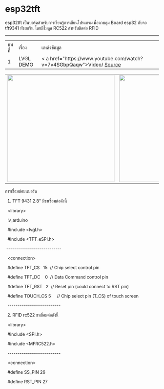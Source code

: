 # esp32tft

esp32tft เป็นบอร์ดสำหรับการเรียนรู้การเขียนโปรแกรมเพื่อควบคุม Board esp32 กับจอ tft9341 ทัชสกรีน โดยมีโมดูล RC522 สำหรับติดต่อ RFID 
<hr>
<table>
  <tr>
    <td>
      บทที่
    </td>
    <td>
      เรื่อง
    </td>
    <td>
     แหล่งข้อมูล
    </td>
      
  </tr>
  <tr>
    <td>
      1
    </td>
     <td>
      LVGL DEMO
    </td>
    <td>
      < a href="https://www.youtube.com/watch?v=7v4SGbpQaqw">Video</a>/
      <a href="https://github.com/romeotc/esp32tft/tree/main/01.ESP32_TFT_eSPI_Slider">Source</a>
    </td>
  </tr>
  
</table>
<table >
  <tr>
    <td>
      <img src="https://scontent.fhdy1-1.fna.fbcdn.net/v/t1.15752-9/135781673_1125694967864478_3048273404046962822_n.jpg?_nc_cat=107&ccb=2&_nc_sid=ae9488&_nc_eui2=AeHVtP2OpruCRBSYUCNs4d2NQhgNd-ypoDVCGA137KmgNU0zKa30bDeBnytddL7dHf0wStpJDTeqWO2usT7cx35W&_nc_ohc=u_ttwJgC_XkAX-r3FEj&_nc_ht=scontent.fhdy1-1.fna&oh=ef4ab3b31bbc807cb8d06401aae874df&oe=601FDE66" width="350">
    </td>
    <td>
      <img src="https://scontent.fhdy1-1.fna.fbcdn.net/v/t1.15752-9/137051682_192388372615063_4757542291784061185_n.jpg?_nc_cat=109&ccb=2&_nc_sid=ae9488&_nc_eui2=AeH02L_wBQ0B8VJMQgIqIcT-eL1-cp54eip4vX5ynnh6Ku5ow2Jg3tp9E2eWmXgWyEwmSHifMZi7mmKbdwddx0ia&_nc_ohc=DuoYi0mfAoIAX_XEQDG&_nc_ht=scontent.fhdy1-1.fna&oh=14c7e678eab454a650705b31341ed423&oe=602020AB" width="350">
    </td>
  </tr>
  </table>

<p>การเชื่อมต่อบนบอร์ด</p>
<ol>
<li>TFT 9431 2.8" มีขาเชื่อมต่อดังนี้</li>
</ol>
<p>&nbsp; &lt;library&gt;</p>
<p>&nbsp; lv_arduino</p>
<p>&nbsp; #include &lt;lvgl.h&gt;</p>
<p>&nbsp; #include &lt;TFT_eSPI.h&gt;</p>
<p>&nbsp;----------------------------</p>
<p>&nbsp; &lt;connection&gt;</p>
<p>&nbsp; #define TFT_CS&nbsp;&nbsp; 15&nbsp; // Chip select control pin</p>
<p>&nbsp; #define TFT_DC&nbsp;&nbsp;&nbsp; 0&nbsp; // Data Command control pin</p>
<p>&nbsp; #define TFT_RST&nbsp;&nbsp; 2&nbsp; // Reset pin (could connect to RST pin)</p>
<p>&nbsp; #define TOUCH_CS 5&nbsp;&nbsp;&nbsp;&nbsp; // Chip select pin (T_CS) of touch screen</p>
<p>&nbsp; ---------------------------</p>
<ol start="2">
<li>RFID rc522 ขาเชื่อมต่อดังนี้</li>
</ol>
<p>&nbsp; &lt;library&gt;</p>
<p>&nbsp; #include &lt;SPI.h&gt;</p>
<p>&nbsp; #include &lt;MFRC522.h&gt;</p>
<p>&nbsp; ---------------------------</p>
<p>&nbsp; &lt;connection&gt;</p>
<p>&nbsp; #define SS_PIN 26</p>
<p>&nbsp; #define RST_PIN 27</p>
